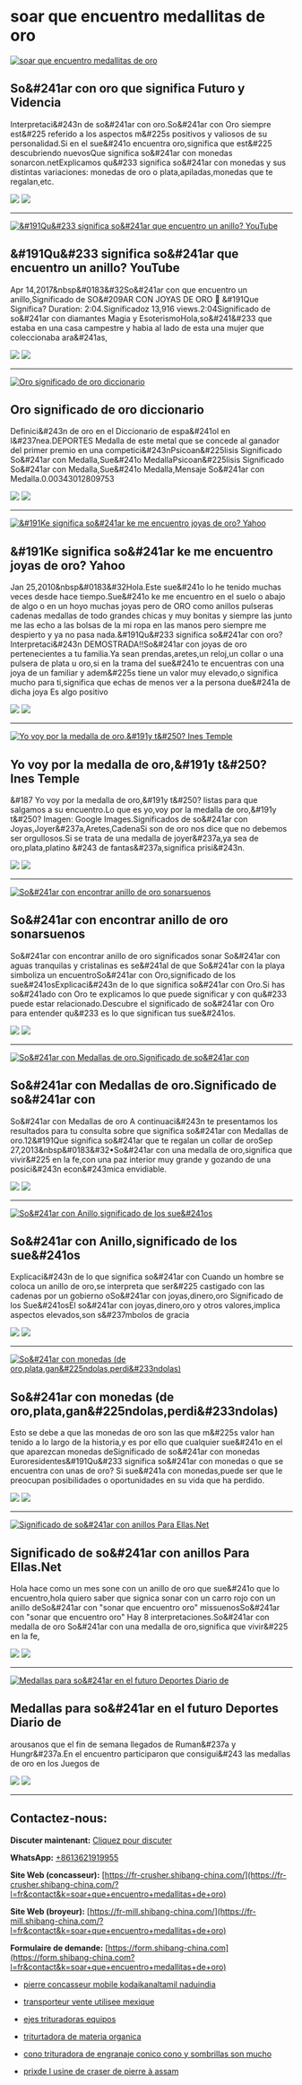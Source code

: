# soar que encuentro medallitas de oro

<a href="https://swt.shibang-china.com/?l=fr&img&k=soar+que+encuentro+medallitas+de+oro" target="_blank">![soar que encuentro medallitas de oro](http://static.shibang-china.com/all-800x300/675.jpg)</a>

## So&#241ar con oro que significa Futuro y Videncia
Interpretaci&#243n de so&#241ar con oro.So&#241ar con Oro siempre est&#225 referido a los aspectos m&#225s positivos y valiosos de su personalidad.Si en el sue&#241o encuentra oro,significa que est&#225 descubriendo nuevosQue significa so&#241ar con monedas sonarcon.netExplicamos qu&#233 significa so&#241ar con monedas y sus distintas variaciones: monedas de oro o plata,apiladas,monedas que te regalan,etc.


<a href="https://whatsapp.shibangsoft.com/WhatsApp.php" target="_blank" title="WhatsApp">![](http://static.shibang-china.com/icon/whatsapp.png)</a> <a href="https://swt.shibang-china.com/?l=fr&icon&k=soar+que+encuentro+medallitas+de+oro" target="_blank">![](http://static.shibang-china.com/icon/chat-fr.png)</a>

---

<a href="https://swt.shibang-china.com/?l=fr&img&k=soar+que+encuentro+medallitas+de+oro" target="_blank">![&#191Qu&#233 significa so&#241ar que encuentro un anillo? YouTube](http://static.shibang-china.com/all-800x300/994.jpg)</a>

## &#191Qu&#233 significa so&#241ar que encuentro un anillo? YouTube
Apr 14,2017&nbsp&#0183&#32So&#241ar con que encuentro un anillo,Significado de SO&#209AR CON JOYAS DE ORO 🔞 &#191Que Significa? Duration: 2:04.Significadoz 13,916 views.2:04Significado de so&#241ar con diamantes Magia y EsoterismoHola,so&#241&#233 que estaba en una casa campestre y habia al lado de esta una mujer que coleccionaba ara&#241as,


<a href="https://whatsapp.shibangsoft.com/WhatsApp.php" target="_blank" title="WhatsApp">![](http://static.shibang-china.com/icon/whatsapp.png)</a> <a href="https://swt.shibang-china.com/?l=fr&icon&k=soar+que+encuentro+medallitas+de+oro" target="_blank">![](http://static.shibang-china.com/icon/chat-fr.png)</a>

---

<a href="https://swt.shibang-china.com/?l=fr&img&k=soar+que+encuentro+medallitas+de+oro" target="_blank">![Oro significado de oro diccionario](http://static.shibang-china.com/all-800x300/600.jpg)</a>

## Oro significado de oro diccionario
Definici&#243n de oro en el Diccionario de espa&#241ol en l&#237nea.DEPORTES Medalla de este metal que se concede al ganador del primer premio en una competici&#243nPsicoan&#225lisis Significado So&#241ar con Medalla,Sue&#241o MedallaPsicoan&#225lisis Significado So&#241ar con Medalla,Sue&#241o Medalla,Mensaje So&#241ar con Medalla.0.00343012809753


<a href="https://whatsapp.shibangsoft.com/WhatsApp.php" target="_blank" title="WhatsApp">![](http://static.shibang-china.com/icon/whatsapp.png)</a> <a href="https://swt.shibang-china.com/?l=fr&icon&k=soar+que+encuentro+medallitas+de+oro" target="_blank">![](http://static.shibang-china.com/icon/chat-fr.png)</a>

---

<a href="https://swt.shibang-china.com/?l=fr&img&k=soar+que+encuentro+medallitas+de+oro" target="_blank">![&#191Ke significa so&#241ar ke me encuentro joyas de oro? Yahoo](http://static.shibang-china.com/all-800x300/1320.jpg)</a>

## &#191Ke significa so&#241ar ke me encuentro joyas de oro? Yahoo
Jan 25,2010&nbsp&#0183&#32Hola.Este sue&#241o lo he tenido muchas veces desde hace tiempo.Sue&#241o ke me encuentro en el suelo o abajo de algo o en un hoyo muchas joyas pero de ORO como anillos pulseras cadenas medallas de todo grandes chicas y muy bonitas y siempre las junto me las echo a las bolsas de la mi ropa en las manos pero siempre me despierto y ya no pasa nada.&#191Qu&#233 significa so&#241ar con oro? Interpretaci&#243n DEMOSTRADA!!So&#241ar con joyas de oro pertenecientes a tu familia.Ya sean prendas,aretes,un reloj,un collar o una pulsera de plata u oro,si en la trama del sue&#241o te encuentras con una joya de un familiar y adem&#225s tiene un valor muy elevado,o significa mucho para ti,significa que echas de menos ver a la persona due&#241a de dicha joya Es algo positivo


<a href="https://whatsapp.shibangsoft.com/WhatsApp.php" target="_blank" title="WhatsApp">![](http://static.shibang-china.com/icon/whatsapp.png)</a> <a href="https://swt.shibang-china.com/?l=fr&icon&k=soar+que+encuentro+medallitas+de+oro" target="_blank">![](http://static.shibang-china.com/icon/chat-fr.png)</a>

---

<a href="https://swt.shibang-china.com/?l=fr&img&k=soar+que+encuentro+medallitas+de+oro" target="_blank">![Yo voy por la medalla de oro,&#191y t&#250? Ines Temple](http://static.shibang-china.com/all-800x300/454.jpg)</a>

## Yo voy por la medalla de oro,&#191y t&#250? Ines Temple
&#187 Yo voy por la medalla de oro,&#191y t&#250? listas para que salgamos a su encuentro.Lo que es yo,voy por la medalla de oro,&#191y t&#250? Imagen: Google Images.Significados de so&#241ar con Joyas,Joyer&#237a,Aretes,CadenaSi son de oro nos dice que no debemos ser orgullosos.Si se trata de una medalla de joyer&#237a,ya sea de oro,plata,platino &#243 de fantas&#237a,significa prisi&#243n.


<a href="https://whatsapp.shibangsoft.com/WhatsApp.php" target="_blank" title="WhatsApp">![](http://static.shibang-china.com/icon/whatsapp.png)</a> <a href="https://swt.shibang-china.com/?l=fr&icon&k=soar+que+encuentro+medallitas+de+oro" target="_blank">![](http://static.shibang-china.com/icon/chat-fr.png)</a>

---

<a href="https://swt.shibang-china.com/?l=fr&img&k=soar+que+encuentro+medallitas+de+oro" target="_blank">![So&#241ar con encontrar anillo de oro sonarsuenos](http://static.shibang-china.com/all-800x300/1031.jpg)</a>

## So&#241ar con encontrar anillo de oro sonarsuenos
So&#241ar con encontrar anillo de oro significados sonar So&#241ar con aguas tranquilas y cristalinas es se&#241al de que So&#241ar con la playa simboliza un encuentroSo&#241ar con Oro,significado de los sue&#241osExplicaci&#243n de lo que significa so&#241ar con Oro.Si has so&#241ado con Oro te explicamos lo que puede significar y con qu&#233 puede estar relacionado.Descubre el significado de so&#241ar con Oro para entender qu&#233 es lo que significan tus sue&#241os.


<a href="https://whatsapp.shibangsoft.com/WhatsApp.php" target="_blank" title="WhatsApp">![](http://static.shibang-china.com/icon/whatsapp.png)</a> <a href="https://swt.shibang-china.com/?l=fr&icon&k=soar+que+encuentro+medallitas+de+oro" target="_blank">![](http://static.shibang-china.com/icon/chat-fr.png)</a>

---

<a href="https://swt.shibang-china.com/?l=fr&img&k=soar+que+encuentro+medallitas+de+oro" target="_blank">![So&#241ar con Medallas de oro.Significado de so&#241ar con](http://static.shibang-china.com/all-800x300/761.jpg)</a>

## So&#241ar con Medallas de oro.Significado de so&#241ar con
So&#241ar con Medallas de oro A continuaci&#243n te presentamos los resultados para tu consulta sobre que significa so&#241ar con Medallas de oro.12&#191Que significa so&#241ar que te regalan un collar de oroSep 27,2013&nbsp&#0183&#32•So&#241ar con una medalla de oro,significa que vivir&#225 en la fe,con una paz interior muy grande y gozando de una posici&#243n econ&#243mica envidiable.


<a href="https://whatsapp.shibangsoft.com/WhatsApp.php" target="_blank" title="WhatsApp">![](http://static.shibang-china.com/icon/whatsapp.png)</a> <a href="https://swt.shibang-china.com/?l=fr&icon&k=soar+que+encuentro+medallitas+de+oro" target="_blank">![](http://static.shibang-china.com/icon/chat-fr.png)</a>

---

<a href="https://swt.shibang-china.com/?l=fr&img&k=soar+que+encuentro+medallitas+de+oro" target="_blank">![So&#241ar con Anillo,significado de los sue&#241os](http://static.shibang-china.com/all-800x300/135.jpg)</a>

## So&#241ar con Anillo,significado de los sue&#241os
Explicaci&#243n de lo que significa so&#241ar con Cuando un hombre se coloca un anillo de oro,se interpreta que ser&#225 castigado con las cadenas por un gobierno oSo&#241ar con joyas,dinero,oro Significado de los Sue&#241osEl so&#241ar con joyas,dinero,oro y otros valores,implica aspectos elevados,son s&#237mbolos de gracia


<a href="https://whatsapp.shibangsoft.com/WhatsApp.php" target="_blank" title="WhatsApp">![](http://static.shibang-china.com/icon/whatsapp.png)</a> <a href="https://swt.shibang-china.com/?l=fr&icon&k=soar+que+encuentro+medallitas+de+oro" target="_blank">![](http://static.shibang-china.com/icon/chat-fr.png)</a>

---

<a href="https://swt.shibang-china.com/?l=fr&img&k=soar+que+encuentro+medallitas+de+oro" target="_blank">![So&#241ar con monedas (de oro,plata,gan&#225ndolas,perdi&#233ndolas)](http://static.shibang-china.com/all-800x300/1261.jpg)</a>

## So&#241ar con monedas (de oro,plata,gan&#225ndolas,perdi&#233ndolas)
Esto se debe a que las monedas de oro son las que m&#225s valor han tenido a lo largo de la historia,y es por ello que cualquier sue&#241o en el que aparezcan monedas deSignificado de so&#241ar con monedas Euroresidentes&#191Qu&#233 significa so&#241ar con monedas o que se encuentra con unas de oro? Si sue&#241a con monedas,puede ser que le preocupan posibilidades o oportunidades en su vida que ha perdido.


<a href="https://whatsapp.shibangsoft.com/WhatsApp.php" target="_blank" title="WhatsApp">![](http://static.shibang-china.com/icon/whatsapp.png)</a> <a href="https://swt.shibang-china.com/?l=fr&icon&k=soar+que+encuentro+medallitas+de+oro" target="_blank">![](http://static.shibang-china.com/icon/chat-fr.png)</a>

---

<a href="https://swt.shibang-china.com/?l=fr&img&k=soar+que+encuentro+medallitas+de+oro" target="_blank">![Significado de so&#241ar con anillos Para Ellas.Net](http://static.shibang-china.com/all-800x300/355.jpg)</a>

## Significado de so&#241ar con anillos Para Ellas.Net
Hola hace como un mes sone con un anillo de oro que sue&#241o que lo encuentro,hola quiero saber que signica sonar con un carro rojo con un anillo deSo&#241ar con "sonar que encuentro oro" missuenosSo&#241ar con "sonar que encuentro oro" Hay 8 interpretaciones.So&#241ar con medalla de oro So&#241ar con una medalla de oro,significa que vivir&#225 en la fe,


<a href="https://whatsapp.shibangsoft.com/WhatsApp.php" target="_blank" title="WhatsApp">![](http://static.shibang-china.com/icon/whatsapp.png)</a> <a href="https://swt.shibang-china.com/?l=fr&icon&k=soar+que+encuentro+medallitas+de+oro" target="_blank">![](http://static.shibang-china.com/icon/chat-fr.png)</a>

---

<a href="https://swt.shibang-china.com/?l=fr&img&k=soar+que+encuentro+medallitas+de+oro" target="_blank">![Medallas para so&#241ar en el futuro Deportes Diario de](http://static.shibang-china.com/all-800x300/573.jpg)</a>

## Medallas para so&#241ar en el futuro Deportes Diario de
arousanos que el fin de semana llegados de Ruman&#237a y Hungr&#237a.En el encuentro participaron que consigui&#243 las medallas de oro en los Juegos de

<a href="https://whatsapp.shibangsoft.com/WhatsApp.php" target="_blank" title="WhatsApp">![](http://static.shibang-china.com/icon/whatsapp.png)</a> <a href="https://swt.shibang-china.com/?l=fr&icon&k=soar+que+encuentro+medallitas+de+oro" target="_blank">![](http://static.shibang-china.com/icon/chat-fr.png)</a>

---
## Contactez-nous:

**Discuter maintenant:** [Cliquez pour discuter](https://swt.shibang-china.com?l=fr&contact&k=soar+que+encuentro+medallitas+de+oro)

**WhatsApp:**  [+8613621919955](https://whatsapp.shibangsoft.com/WhatsApp.php)

**Site Web (concasseur):** [https://fr-crusher.shibang-china.com/](https://fr-crusher.shibang-china.com/?l=fr&contact&k=soar+que+encuentro+medallitas+de+oro)

**Site Web (broyeur):** [https://fr-mill.shibang-china.com/](https://fr-mill.shibang-china.com/?l=fr&contact&k=soar+que+encuentro+medallitas+de+oro)

**Formulaire de demande:** [https://form.shibang-china.com](https://form.shibang-china.com?l=fr&contact&k=soar+que+encuentro+medallitas+de+oro)

* [pierre concasseur mobile kodaikanaltamil naduindia](../65/pierre%20concasseur%20mobile%20kodaikanaltamil%20naduindia.md)

* [transporteur vente utilisee mexique](../62/transporteur%20vente%20utilisee%20mexique.md)

* [ejes trituradoras equipos](../64/ejes%20trituradoras%20equipos.md)

* [triturtadora de materia organica](../64/triturtadora%20de%20materia%20organica.md)

* [cono trituradora de engranaje conico cono y sombrillas son mucho](../63/cono%20trituradora%20de%20engranaje%20conico%20cono%20y%20sombrillas%20son%20mucho.md)

* [prix ​​de l usine de craser de pierre à assam](../65/prix%20%E2%80%8B%E2%80%8Bde%20l%20usine%20de%20craser%20de%20pierre%20%C3%A0%20assam.md)